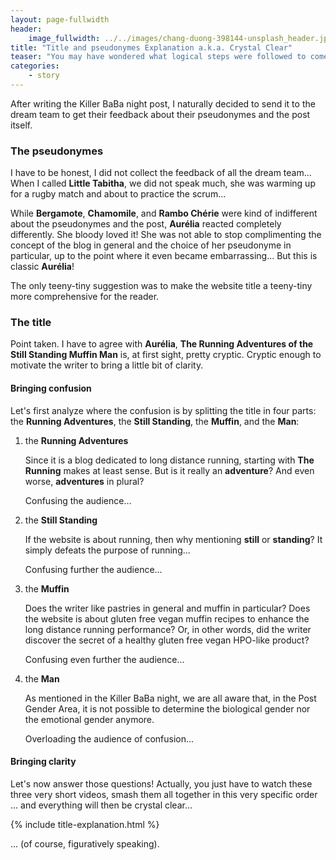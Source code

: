 ```yaml
---
layout: page-fullwidth
header:
    image_fullwidth: ../../images/chang-duong-398144-unsplash_header.jpg
title: "Title and pseudonymes Explanation a.k.a. Crystal Clear"
teaser: "You may have wondered what logical steps were followed to come up with this site title..."
categories:
    - story
---
```


After writing the Killer BaBa night post, 
I naturally decided to send it to the dream team to get their feedback about their pseudonymes and the post itself.

### The pseudonymes

I have to be honest, I did not collect the feedback of all the dream team...
 When I called **Little Tabitha**, we did not speak much, she was warming up for a rugby match and about to practice the scrum...

While **Bergamote**, **Chamomile**, and **Rambo Chérie** were kind of indifferent 
about the pseudonymes and the post, **Aurélia** reacted completely differently. She bloody loved it!
She was not able to stop complimenting the concept of the blog in general and the choice of her pseudonyme in particular, up to the point 
where it even became embarrassing... But this is classic **Aurélia**! 

The only teeny-tiny suggestion was to make the website title a teeny-tiny more comprehensive for the reader.

### The title

Point taken. I have to agree with **Aurélia**, **The Running Adventures of the Still Standing Muffin Man** is,
 at first sight, pretty cryptic. Cryptic enough to motivate the writer to bring a little bit of clarity.
 
#### Bringing confusion

Let's first analyze where the confusion is by splitting the title in four parts: 
the **Running Adventures**, the **Still Standing**, the **Muffin**, and the **Man**:
 
1. the **Running Adventures**
    
   Since it is a blog dedicated to long distance running, starting with **The Running** makes at least sense. 
   But is it really an **adventure**? And even worse, **adventures** in plural? 
   
   Confusing the audience...
    
2. the **Still Standing**
    
   If the website is about running, then why mentioning **still** or **standing**?
   It simply defeats the purpose of running... 
   
   Confusing further the audience...


3. the **Muffin**
    
   Does the writer like pastries in general and muffin in particular? 
    Does the website is about gluten free vegan muffin recipes to enhance the long distance running performance? 
    Or, in other words, did the writer discover the secret of a healthy gluten free vegan HPO-like product?
    
    Confusing even further the audience...

4. the **Man**

   As mentioned in the Killer BaBa night, we are all aware that, in the Post Gender Area, it is not possible to determine 
    the biological gender nor the emotional gender anymore. 
    
    Overloading the audience of confusion...

 
#### Bringing clarity
Let's now answer those questions! Actually, you just have to watch these three very short videos,
 smash them all together in this very specific order ... and everything will then be crystal clear...


{% include title-explanation.html %}



... (of course, figuratively speaking).